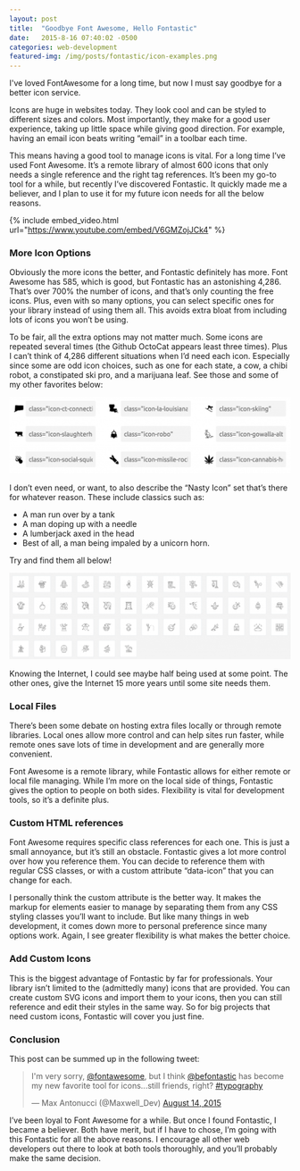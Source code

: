 ```yaml
---
layout: post
title:  "Goodbye Font Awesome, Hello Fontastic"
date:   2015-8-16 07:40:02 -0500
categories: web-development
featured-img: /img/posts/fontastic/icon-examples.png
---
```


I've loved FontAwesome for a long time, but now I must say goodbye for a better icon service.

Icons are huge in websites today. They look cool and can be styled to different sizes and colors. Most importantly, they make for a good user experience, taking up little space while giving good direction. For example, having an email icon beats writing “email” in a toolbar each time.

This means having a good tool to manage icons is vital. For a long time I’ve used Font Awesome. It’s a remote library of almost 600 icons that only needs a single reference and the right tag references. It’s been my go-to tool for a while, but recently I’ve discovered Fontastic. It quickly made me a believer, and I plan to use it for my future icon needs for all the below reasons.

{% include embed_video.html url="https://www.youtube.com/embed/V6GMZojJCk4" %}

### More Icon Options

Obviously the more icons the better, and Fontastic definitely has more. Font Awesome has 585, which is good, but Fontastic has an astonishing 4,286. That’s over 700% the number of icons, and that’s only counting the free icons. Plus, even with so many options, you can select specific ones for your library instead of using them all. This avoids extra bloat from including lots of icons you won’t be using.

To be fair, all the extra options may not matter much. Some icons are repeated several times (the Github OctoCat appears least three times). Plus I can’t think of 4,286 different situations when I’d need each icon. Especially since some are odd icon choices, such as one for each state, a cow, a chibi robot, a constipated ski pro, and a marijuana leaf. See those and some of my other favorites below:

![Alt text](/img/posts/fontastic/icon-examples.png)

I don’t even need, or want, to also describe the “Nasty Icon” set that’s there for whatever reason. These include classics such as:

* A man run over by a tank
* A man doping up with a needle
* A lumberjack axed in the head
* Best of all, a man being impaled by a unicorn horn.

Try and find them all below!

![Alt text](/img/posts/fontastic/crazy-icons.png)

Knowing the Internet, I could see maybe half being used at some point. The other ones, give the Internet 15 more years until some site needs them.

### Local Files

There’s been some debate on hosting extra files locally or through remote libraries. Local ones allow more control and can help sites run faster, while remote ones save lots of time in development and are generally more convenient.

Font Awesome is a remote library, while Fontastic allows for either remote or local file managing. While I’m more on the local side of things, Fontastic gives the option to people on both sides. Flexibility is vital for development tools, so it’s a definite plus.

### Custom HTML references

Font Awesome requires specific class references for each one. This is just a small annoyance, but it’s still an obstacle. Fontastic gives a lot more control over how you reference them. You can decide to reference them with regular CSS classes, or with a custom attribute “data-icon” that you can change for each.

I personally think the custom attribute is the better way. It makes the markup for elements easier to manage by separating them from any CSS styling classes you’ll want to include. But like many things in web development, it comes down more to personal preference since many options work. Again, I see greater flexibility is what makes the better choice.

### Add Custom Icons

This is the biggest advantage of Fontastic by far for professionals. Your library isn’t limited to the (admittedly many) icons that are provided. You can create custom SVG icons and import them to your icons, then you can still reference and edit their styles in the same way. So for big projects that need custom icons, Fontastic will cover you just fine.

### Conclusion

This post can be summed up in the following tweet:

<blockquote class="twitter-tweet" lang="en">
<p dir="ltr" lang="en">I'm very sorry, <a href="https://twitter.com/fontawesome">@fontawesome</a>, but I think <a href="https://twitter.com/befontastic">@befontastic</a> has become my new favorite tool for icons...still friends, right? <a href="https://twitter.com/hashtag/typography?src=hash">#typography</a></p>
— Max Antonucci (@Maxwell_Dev) <a href="https://twitter.com/Maxwell_Dev/status/632246756009472002">August 14, 2015</a></blockquote>
<script src="//platform.twitter.com/widgets.js" async="" charset="utf-8"></script>

I’ve been loyal to Font Awesome for a while. But once I found Fontastic, I became a believer.  Both have merit, but if I have to chose, I’m going with this Fontastic for all the above reasons. I encourage all other web developers out there to look at both tools thoroughly, and you’ll probably make the same decision.